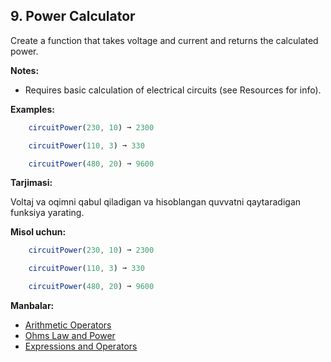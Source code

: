 ## 9. Power Calculator

Create a function that takes voltage and current and returns the calculated power.

**Notes:**

- Requires basic calculation of electrical circuits (see Resources for info).

**Examples:**

```js
    circuitPower(230, 10) ➞ 2300

    circuitPower(110, 3) ➞ 330

    circuitPower(480, 20) ➞ 9600
```

**Tarjimasi:**

Voltaj va oqimni qabul qiladigan va hisoblangan quvvatni qaytaradigan funksiya yarating.

**Misol uchun:**

```js
    circuitPower(230, 10) ➞ 2300

    circuitPower(110, 3) ➞ 330

    circuitPower(480, 20) ➞ 9600
```

**Manbalar:**

- [Arithmetic Operators](https://www.w3schools.com/js/js_arithmetic.asp)
- [Ohms Law and Power](https://www.electronics-tutorials.ws/dccircuits/dcp_2.html)
- [Expressions and Operators](https://developer.mozilla.org/en-US/docs/Web/JavaScript/Reference/Operators)